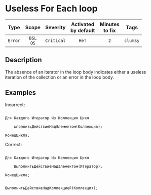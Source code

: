 # Useless For Each loop

| Type | Scope | Severity | Activated<br/>by default | Minutes<br/>to fix | Tags |
| :-: | :-: | :-: | :-: | :-: | :-: |
| `Error` | `BSL`<br/>`OS` | `Critical` | `Нет` | `2` | `clumsy` |


## <TODO PARAMS>

## Description

The absence of an iterator in the loop body indicates either a useless iteration of the collection or an error in the loop body.

## Examples

Incorrect:

```bsl

Для Каждого Итератор Из Коллекция Цикл

    ыполнитьДействиеНадЭлементом(Коллекция);
    
КонецЦикла;

```

Correct:

```bsl

Для Каждого Итератор Из Коллекция Цикл

    ВыполнитьДействиеНадЭлементом(Итератор);
    
КонецЦикла;

```

```bsl

ВыполнитьДействиеНадКоллекцией(Коллекция);

```
